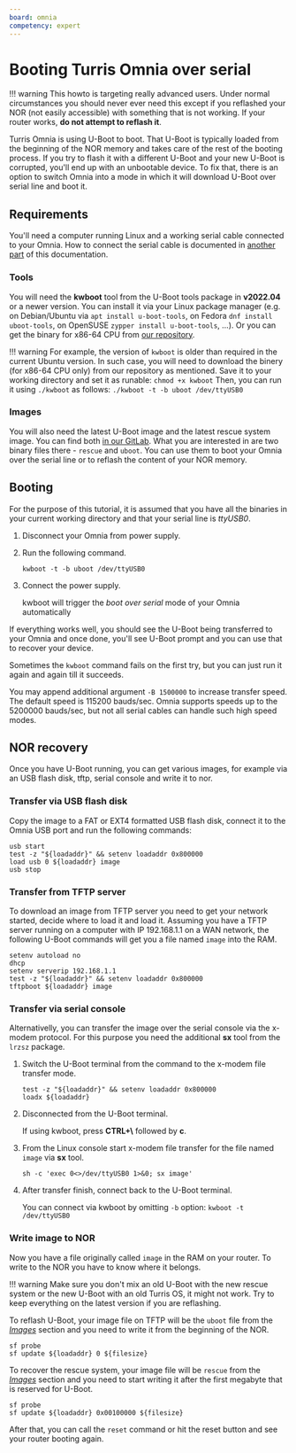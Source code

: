 ```yaml
---
board: omnia
competency: expert
---
```

# Booting Turris Omnia over serial

!!! warning
    This howto is targeting really advanced users. Under normal circumstances
    you should never ever need this except if you reflashed your NOR (not
    easily accessible) with something that is not working. If your router
    works, **do not attempt to reflash it**.

Turris Omnia is using U-Boot to boot. That U-Boot is typically loaded from the
beginning of the NOR memory and takes care of the rest of the booting process.
If you try to flash it with a different U-Boot and your new U-Boot is corrupted,
you'll end up with an unbootable device. To fix that, there is an option to
switch Omnia into a mode in which it will download U-Boot over serial line and
boot it.

## Requirements

You'll need a computer running Linux and a working serial cable connected to
your Omnia. How to connect the serial cable is documented in
[another part](../serial.md#turris-omnia) of this documentation.

### Tools

You will need the **kwboot** tool from the U-Boot tools package in
**v2022.04** or a newer version. You can install it via your Linux package
manager (e.g. on Debian/Ubuntu via `apt install u-boot-tools`, on Fedora
`dnf install uboot-tools`, on OpenSUSE `zypper install u-boot-tools`, ...).
Or you can get the binary for x86-64 CPU from
[our repository](https://repo.turris.cz/omnia/nor_fw/x86_64/).

!!! warning
    For example, the version of `kwboot` is older than required in the current
    Ubuntu version. In such case, you will need to download the binery
    (for x86-64 CPU only) from our repository as mentioned. Save it to your
    working directory and set it as runable:
    ```
    chmod +x kwboot
    ```
    Then, you can run it using `./kwboot` as follows:
    ```
    ./kwboot -t -b uboot /dev/ttyUSB0
    ```


### Images

You will also need the latest U-Boot image and the latest rescue system image.
You can find both
[in our GitLab](https://gitlab.nic.cz/turris/os/packages/-/tree/master/hardware/omnia/omnia-firmware/files).
What you are interested in are two binary files there - `rescue` and `uboot`.
You can use them to boot your Omnia over the serial line or to reflash
the content of your NOR memory.

## Booting

For the purpose of this tutorial, it is assumed that you have all the binaries
in your current working directory and that your serial line is _ttyUSB0_.

1. Disconnect your Omnia from power supply.
2. Run the following command.

    ```
    kwboot -t -b uboot /dev/ttyUSB0
    ```

3. Connect the power supply.

    kwboot will trigger the _boot over serial_ mode of your Omnia automatically

If everything works well, you should see the U-Boot being transferred to your
Omnia and once done, you'll see U-Boot prompt and you can use that to recover
your device.

Sometimes the `kwboot` command fails on the first try, but you can just run it
again and again till it succeeds.

You may append additional argument `-B 1500000` to increase transfer speed.
The default speed is 115200 bauds/sec. Omnia supports speeds up to the 5200000
bauds/sec, but not all serial cables can handle such high speed modes.

## NOR recovery

Once you have U-Boot running, you can get various images, for example via an USB
flash disk, tftp, serial console and write it to nor.

### Transfer via USB flash disk

Copy the image to a FAT or EXT4 formatted USB flash disk, connect it to the Omnia USB
port and run the following commands:

```
usb start
test -z "${loadaddr}" && setenv loadaddr 0x800000
load usb 0 ${loadaddr} image
usb stop
```

### Transfer from TFTP server

To download an image from TFTP server you need to get your network started,
decide where to load it and load it. Assuming you have a TFTP server running on
a computer with IP 192.168.1.1 on a WAN network, the following U-Boot commands
will get you a file named `image` into the RAM.

```
setenv autoload no
dhcp
setenv serverip 192.168.1.1
test -z "${loadaddr}" && setenv loadaddr 0x800000
tftpboot ${loadaddr} image
```

### Transfer via serial console

Alternativelly, you can transfer the image over the serial console via
the x-modem protocol. For this purpose you need the additional **sx** tool
from the `lrzsz` package.

1. Switch the U-Boot terminal from the command to the x-modem file transfer
    mode.

    ```
    test -z "${loadaddr}" && setenv loadaddr 0x800000
    loadx ${loadaddr}
    ```

2. Disconnected from the U-Boot terminal.

    If using kwboot, press **CTRL+\\** followed by **c**.

3. From the Linux console start x-modem file transfer for the file named
    `image` via **sx** tool.

    ```
    sh -c 'exec 0<>/dev/ttyUSB0 1>&0; sx image'
    ```

4. After transfer finish, connect back to the U-Boot terminal.

    You can connect via kwboot by omitting `-b` option: `kwboot -t /dev/ttyUSB0`

### Write image to NOR

Now you have a file originally called `image` in the RAM on your router.
To write to the NOR you have to know where it belongs.

!!! warning
    Make sure you don't mix an old U-Boot with the new rescue system or the new
    U-Boot with an old Turris OS, it might not work. Try to keep everything on
    the latest version if you are reflashing.

To reflash U-Boot, your image file on TFTP will be the `uboot` file from
the _[Images](#images)_ section and you need to write it from the beginning of
the NOR.

```
sf probe
sf update ${loadaddr} 0 ${filesize}
```

To recover the rescue system, your image file will be `rescue` from
the _[Images](#images)_ section and you need to start writing it after
the first megabyte that is reserved for U-Boot.

```
sf probe
sf update ${loadaddr} 0x00100000 ${filesize}
```

After that, you can call the `reset` command or hit the reset button and see
your router booting again.
